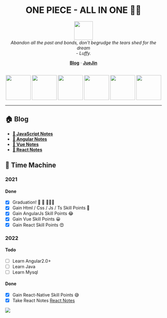 <h1 align="center">ONE PIECE - ALL IN ONE 🏴‍☠️ </h1>

<p align="center">
  <img src="https://cdn.jsdelivr.net/gh/rick-chou/rick-assets/png/28.png" alt="" height="60px"/>
  <br>
  <i>Abandon all the past and bonds, don't begrudge the tears shed for the dream 
    <br> - Luffy.</i>
  <br>
</p>

<p align="center">
  <a href="https://luckychou.gitbook.io/blog/"><strong>Blog</strong></a>
  ·
  <a href="https://juejin.cn/user/1574156383563496"><strong>JueJin</strong></a>
  <br>
  <br>
</p>

<p align="center">
  <img src="https://cdn.jsdelivr.net/gh/rick-chou/rick-assets/webp/js.webp" width="80" />
  <img src="https://cdn.jsdelivr.net/gh/rick-chou/rick-assets/webp/react.webp" width="80" />
  <img src="https://cdn.jsdelivr.net/gh/rick-chou/rick-assets/webp/vue.webp" width="80" />
  <img src="https://cdn.jsdelivr.net/gh/rick-chou/rick-assets/webp/python.webp" width="80" />
  <img src="https://cdn.jsdelivr.net/gh/rick-chou/rick-assets/webp/github.webp" width="80" />
  <img src="https://cdn.jsdelivr.net/gh/rick-chou/rick-assets/webp/vscode.webp" width="80" />
</p>

<hr>

## 🏠 Blog

- <a href="./javascript/README.md"><strong>📒 JavaScript Notes</strong></a>
- <a href="./angular/README.md"><strong>📒 Angular Notes</strong></a>
- <a href="./vue/README.md"><strong>📒 Vue Notes</strong></a>
- <a href="./react/README.md"><strong>📒 React Notes</strong></a>

## 🌈 Time Machine

### 2021

#### Done

- [x] Graduation! 🥂 🧱 👷🏿‍♂️
- [x] Gain Html / Css / Js / Ts Skill Points 🌟
- [x] Gain AngularJs Skill Points 😂
- [x] Gain Vue Skill Points 😀
- [x] Gain React Skill Points 😍

### 2022

#### Todo

- [ ] Learn Angular2.0+
- [ ] Learn Java
- [ ] Learn Mysql

#### Done

- [x] Gain React-Native Skill Points 😅 
- [x] Take React Notes [React Notes](https://juejin.cn/column/6960832559445966861)

![](https://cdn.jsdelivr.net/gh/rick-chou/rick-assets/jpg/42.jpg)
